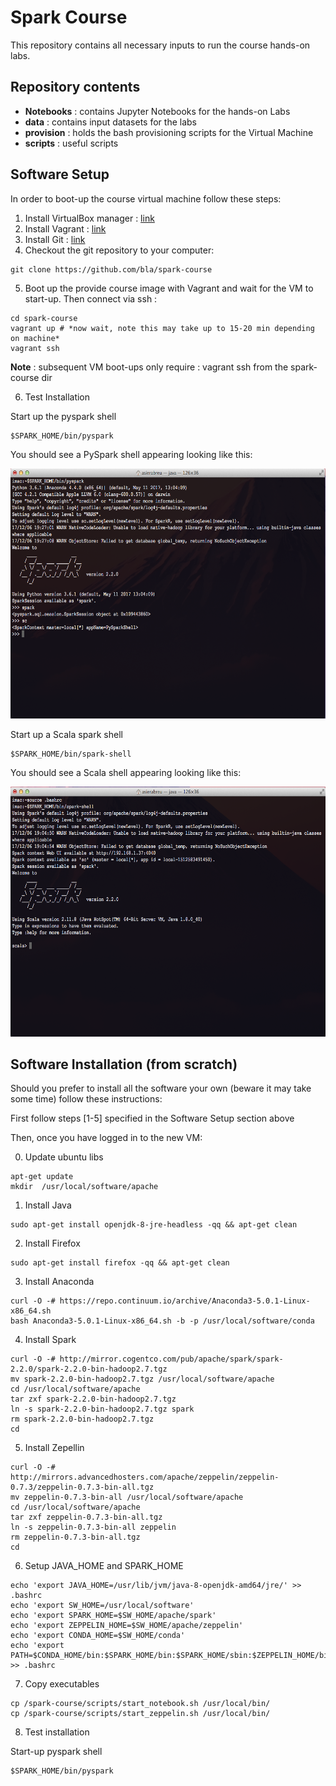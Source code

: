 # Spark Course

This repository contains all necessary inputs to run the course hands-on labs. 

## Repository contents

* **Notebooks** : contains Jupyter Notebooks for the hands-on Labs
* **data** : contains input datasets for the labs
* **provision** : holds the bash provisioning scripts for the Virtual Machine
* **scripts** : useful scripts

## Software Setup

In order to boot-up the course virtual machine follow these steps:

1. Install VirtualBox manager : [link](https://www.virtualbox.org/)
2. Install Vagrant : [link](https://www.vagrantup.com/downloads.html)
3. Install Git : [link](https://git-scm.com/downloads)
4. Checkout the git repository to your computer:  
```
git clone https://github.com/bla/spark-course
```
5. Boot up the provide course image with Vagrant and wait for the VM to start-up. Then connect via ssh : 
```
cd spark-course 
vagrant up # *now wait, note this may take up to 15-20 min depending on machine*
vagrant ssh
```

**Note** : subsequent VM boot-ups only require : vagrant ssh from the spark-course dir

6. Test Installation

Start up the pyspark shell
```
$SPARK_HOME/bin/pyspark
```

You should see a PySpark shell appearing looking like this:

<img src="images/pyspark-shell.png" width="700" height="400" align="centre">

Start up a Scala spark shell
```
$SPARK_HOME/bin/spark-shell
```

You should see a Scala shell appearing looking like this:

<img src="images/scala-shell.png" width="700" height="400" align="centre">


## Software Installation (from scratch)

Should you prefer to install all the software your own (beware it may take some time) follow these instructions:

First follow steps [1-5] specified in the Software Setup section above

Then, once you have logged in to the new VM:

0. Update ubuntu libs
```
apt-get update
mkdir  /usr/local/software/apache
```

1. Install Java 
```
sudo apt-get install openjdk-8-jre-headless -qq && apt-get clean
```
2. Install Firefox
```
sudo apt-get install firefox -qq && apt-get clean
```
3. Install Anaconda
```
curl -O -# https://repo.continuum.io/archive/Anaconda3-5.0.1-Linux-x86_64.sh
bash Anaconda3-5.0.1-Linux-x86_64.sh -b -p /usr/local/software/conda
```
4. Install Spark
```
curl -O -# http://mirror.cogentco.com/pub/apache/spark/spark-2.2.0/spark-2.2.0-bin-hadoop2.7.tgz
mv spark-2.2.0-bin-hadoop2.7.tgz /usr/local/software/apache
cd /usr/local/software/apache
tar zxf spark-2.2.0-bin-hadoop2.7.tgz
ln -s spark-2.2.0-bin-hadoop2.7.tgz spark
rm spark-2.2.0-bin-hadoop2.7.tgz
cd 	
```
5. Install Zepellin
```
curl -O -# http://mirrors.advancedhosters.com/apache/zeppelin/zeppelin-0.7.3/zeppelin-0.7.3-bin-all.tgz
mv zeppelin-0.7.3-bin-all /usr/local/software/apache
cd /usr/local/software/apache
tar zxf zeppelin-0.7.3-bin-all.tgz
ln -s zeppelin-0.7.3-bin-all zeppelin
rm zeppelin-0.7.3-bin-all.tgz
cd 	
```
6. Setup JAVA_HOME and SPARK_HOME
```
echo 'export JAVA_HOME=/usr/lib/jvm/java-8-openjdk-amd64/jre/' >> .bashrc
echo 'export SW_HOME=/usr/local/software'
echo 'export SPARK_HOME=$SW_HOME/apache/spark'
echo 'export ZEPPELIN_HOME=$SW_HOME/apache/zeppelin'
echo 'export CONDA_HOME=$SW_HOME/conda'
echo 'export PATH=$CONDA_HOME/bin:$SPARK_HOME/bin:$SPARK_HOME/sbin:$ZEPPELIN_HOME/bin:$PATH' >> .bashrc

```
7. Copy executables

```
cp /spark-course/scripts/start_notebook.sh /usr/local/bin/
cp /spark-course/scripts/start_zeppelin.sh /usr/local/bin/
```

8. Test installation

Start-up pyspark shell
```
$SPARK_HOME/bin/pyspark
```

